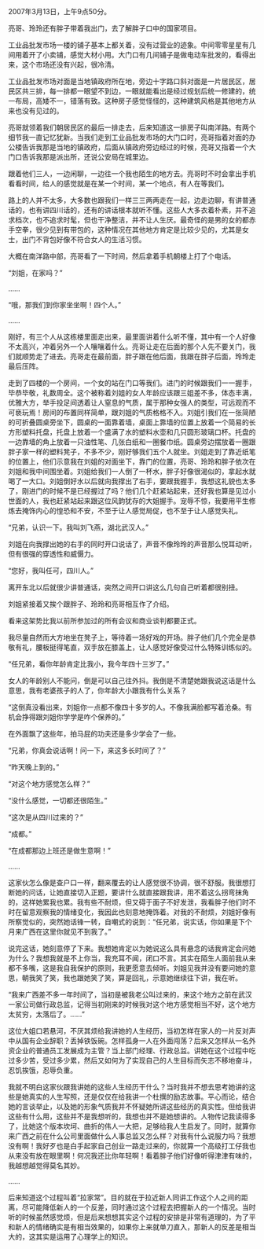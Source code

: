2007年3月13日，上午9点50分。

亮哥、玲玲还有胖子带着我出门，去了解胖子口中的国家项目。

工业品批发市场一楼的铺子基本上都关着，没有过营业的迹象。中间零零星星有几间用着开了小卖铺，感觉大材小用。大门口有几间铺子是做电动车批发的，看得出来，这个市场还没有兴起，很冷清。

工业品批发市场对面是当地镇政府所在地，旁边十字路口斜对面是一片居民区，居民区共三排，每一排都一眼望不到边，一眼就能看出是经过规划后统一修建的，统一布局，高矮不一，错落有致。这种房子感觉怪怪的，这种建筑风格是其他地方从来也没有见过的。

亮哥就领着我们朝居民区的最后一排走去，后来知道这一排房子叫南洋路。有两个细节我一直记忆犹新。当我们走到工业品批发市场的大门口时，亮哥指着对面的办公楼告诉我那是当地的镇政府，后面从镇政府旁边经过的时候，亮哥又指着一个大门口告诉我那是派出所，还说公安局在城里边。

跟着他们三人，一边闲聊，一边往一个我也陌生的地方去。亮哥时不时会拿出手机看看时间，给人的感觉就是在某一个时间，某一个地点，有人在等我们。

路上的人并不太多，大多数也跟我们一样三三两两走在一起，边走边聊，有讲普通话的，也有讲四川话的，还有的讲话根本就听不懂。这些人大多衣着朴素，并不追求档次，也不追求时髦，但也干净整洁，并不让人生厌。最奇怪的是男的女的都赤手空拳，很少见到有带包的，这种情况在其他地方肯定是比较少见的，尤其是女士，出门不背包好像不符合女人的生活习惯。

大概在南洋路中部，亮哥看了一下时间，然后拿着手机朝楼上打了个电话。

“刘姐，在家吗？”

……

“哦，那我们到你家坐坐啊！四个人。”

……

刚好，有三个人从这栋楼里面走出来，最里面讲着什么听不懂，其中有一个人好像不太高兴，冲着另外一个人嚷嚷着什么。亮哥让走在后面的那个人先不要关门，我们就顺势走了进去。亮哥走在最前面，胖子跟在他后面，我跟在胖子后面，玲玲走最后压阵。

走到了四楼的一个房间，一个女的站在门口等我们。进门的时候跟我们一一握手，毕恭毕敬，礼数周全。这个被称着刘姐的女人年龄应该跟三姐差不多，体态丰满，优雅大方，举手投足间透着让人窒息的气质，属于那种女强人的类型，可远观而不可亵玩焉！房间的布置同样简单，跟刘姐的气质格格不入。刘姐引我们在一张简陋的可折叠圆桌旁坐下，圆桌的一面靠着墙，桌面上靠墙的位置上放着一个简易的长方形塑料托盘，托盘上放着一个盛满了水的塑料水壶和几只圆形玻璃口杯。托盘的一边靠墙的角上放着一只油性笔、几张白纸和一圈餐巾纸。圆桌旁边摆放着一圈跟胖子家一样的塑料凳子，不多不少，刚好够我们五个人就坐。刘姐走到了靠近纸笔的位置上，他们示意我在刘姐的对面坐下，靠门的位置，亮哥、玲玲和胖子依次在刘姐和我中间围坐着。刘姐给我们一人倒了一杯水，胖子好像很渴似的，拿起水就喝了一大口。刘姐倒好水以后就向我撑出了右手，要跟我握手，我想这礼貌也太多了，刚进门的时候不是已经握过了吗？他们几个赶紧站起来，还好我也算是见过小世面的人，我也赶紧站起来跟这位风韵犹存的大姐握手。宠辱不惊，我要用平生修炼去掩饰内心的惶恐和不安，不至于让人感觉局促，也不至于让人感觉失礼。

“兄弟，认识一下。我叫刘飞燕，湖北武汉人。”

刘姐在向我撑出她的右手的同时开口说话了，声音不像玲玲的声音那么悦耳动听，但有很强的穿透性和威慑力。

“您好，我叫任可，四川人。”

离开东北以后就很少讲普通话，突然之间开口讲这么几句自己听着都很别扭。

刘姐紧接着又挨个跟胖子、玲玲和亮哥相互作了介绍。

看来这架势比我以前所参加过的所有会议和商业谈判都要正式。

我尽量自然而大方地坐在凳子上，等待着一场好戏的开场。胖子他们几个完全是恭敬有礼，腰板挺得笔直，双手放在膝盖上，让人感觉好像受过什么特殊训练似的。

“任兄弟，看你年龄肯定比我小，我今年四十三岁了。”

女人的年龄别人不能问，倒是可以自己往外抖。我倒是不清楚她跟我说这话是什么意思，我有老婆孩子的人了，你年龄大小跟我有什么关系？

“这倒真没看出来，刘姐你一点都不像四十多岁的人。不像我满脸都写着沧桑。有机会挣得跟刘姐你学学是咋个保养的。”

在外面飘了这些年，拍马屁的功夫还是多少学会了一些。

“兄弟，你真会说话啊！问一下，来这多长时间了？”

“昨天晚上到的。”

“对这个地方感觉怎么样？”

“没什么感觉，一切都还很陌生。”

“这次是从四川过来的？”

“成都。”

“在成都那边上班还是做生意啊！”

……

这家伙怎么像是查户口一样，翻来覆去的让人感觉很不协调，很不舒服。我很想打断她的问话，让她直接切入正题，要讲什么就直接跟我讲，用不着这么拐弯抹角的，这样她累我也累。我有些不耐烦，但又碍于面子不好发泄，我看胖子他们时不时在留意观察我的情绪变化，我因此也刻意地掩饰着。对我的不耐烦，刘姐好像有所察觉似的，突然她话锋一转，自嘲式的说到：“任兄弟，说实话，你如果是下个月来广西在这里你就见不到我了。”

说完这话，她刻意停了下来。我想她肯定以为她说这么具有悬念的话我肯定会问她为什么？我想我就是不上你当，我充耳不闻，闭口不言。其实在陌生人面前我从来都不多嘴，这是我自我保护的原则，我更愿意去倾听。刘姐见我并没有要问她的意思，朝我笑了笑，我也跟她笑了笑，算是回礼，示意她继续往下讲，我在听。

“我来广西差不多一年时间了，当初是被我老公叫过来的，来这个地方之前在武汉一家公司做行政总监，记得当初刚来的时候我对这个地方感觉相当不好，这个地方太贫穷，太落后了。……”

这位大姐口若悬河，不厌其烦给我讲她的人生经历，当初怎样在家人的一片反对声中从国有企业辞职？丢掉铁饭碗。怎样孤身一人在外面闯荡？后来又怎样从一名外资企业的普通员工发展成为主管？当上部门经理、行政总监。讲她在这个过程中吃过多少苦，受过多少累，然后又如何为了实现自己的人生目标而矢志不移地奋斗，忍饥挨饿，忍辱负重。

我就不明白这家伙跟我讲她的这些人生经历干什么？当时我并不想去思考她讲的这些是她真实的人生写照，还是仅仅在给我讲一个杜撰的励志故事。平心而论，结合她的言谈举止，以及她的形象气质我并不怀疑她所讲这些经历的真实性。但给我讲这些有什么用，这些并不是我想听的，我想也并不是她想讲的。人物传记我读得多了，比她这个版本坎坷、曲折的伟人一大把，足够给我人生启发了。同时，就算你来广西之前在什么公司里面做什么人事总监又怎么样？对我有什么说服力吗？我想没有啊！我好歹也是白手起家自己创业一路走过来的，你就算一个高级打工仔我也从来没有放在眼里啊！何况我还比你年轻啊！看着胖子他们好像听得津津有味的，我越想越觉得莫名其妙。

……

后来知道这个过程叫着“拉家常”。目的就在于拉近新人同讲工作这个人之间的距离，尽可能降低新人的一个反差，同时通过这个过程去把握新人的一个情况。当时听的时候虽然感觉烦，但是后来想想其实这个过程的安排是非常有道理的，为了平和新人的情绪确实是有相当效果的，如果你上来就单刀直入，那新人的反差是相当大的，这其实是运用了心理学上的知识。
